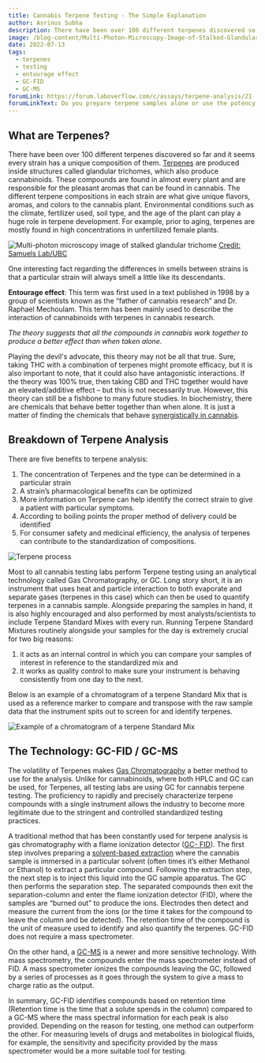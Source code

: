 ```yaml
---
title: Cannabis Terpene Testing - The Simple Explanation
author: Asrinus Subha
description: There have been over 100 different terpenes discovered so far and it seems every strain has a unique composition of them. Terpenes are produced inside structures called glandular trichomes, which also produce cannabinoids. These compounds are found in almost every plant and are responsible for the pleasant aromas that can be found in cannabis. The different terpene compositions in each strain are what give unique flavors, aromas, and colors to the cannabis plant. Environmental conditions such as the climate, fertilizer used, soil type, and the age of the plant can play a huge role in terpene development. For example, prior to aging, terpenes are mostly found in high concentrations in unfertilized female plants.
image: /blog-content/Multi-Photon-Microscopy-Image-of-Stalked-Glandular-Trichome-777x630.webp
date: 2022-07-13
tags:
  - terpenes
  - testing
  - entourage effect
  - GC-FID
  - GC-MS
forumLink: https://forum.laboverflow.com/c/assays/terpene-analysis/21
forumLinkText: Do you prepare terpene samples alone or use the potency extractant?
---
```


## What are Terpenes?

There have been over 100 different terpenes discovered so far and it seems every strain has a unique composition of them. [Terpenes](https://pubmed.ncbi.nlm.nih.gov/33302574/) are produced inside structures called glandular trichomes, which also produce cannabinoids. These compounds are found in almost every plant and are responsible for the pleasant aromas that can be found in cannabis. The different terpene compositions in each strain are what give unique flavors, aromas, and colors to the cannabis plant. Environmental conditions such as the climate, fertilizer used, soil type, and the age of the plant can play a huge role in terpene development. For example, prior to aging, terpenes are mostly found in high concentrations in unfertilized female plants.

![Multi-photon microscopy image of stalked glandular trichome](/blog-content/Multi-Photon-Microscopy-Image-of-Stalked-Glandular-Trichome-777x630.webp)
[Credit: Samuels Lab/UBC](https://scitechdaily.com/the-most-potent-cannabis-flowers-revealed-by-advanced-microscopy/)

<!--more-->

One interesting fact regarding the differences in smells between strains is that a particular strain will always smell a little like its descendants.
 
**Entourage effect**: This term was first used in a text published in 1998 by a group of scientists known as the “father of cannabis research” and Dr. Raphael Mechoulam. This term has been mainly used to describe the interaction of cannabinoids with terpenes in cannabis research.

*The theory suggests that all the compounds in cannabis work together to produce a better effect than when taken alone.*

Playing the devil's advocate, this theory may not be all that true. Sure, taking THC with a combination of terpenes might promote efficacy, but it is also important to note, that it could also have antagonistic interactions. If the theory was 100% true, then taking CBD and THC together would have an elevated/additive effect – but this is not necessarily true. However, this theory can still be a fishbone to many future studies. In biochemistry, there are chemicals that behave better together than when alone. It is just a matter of finding the chemicals that behave [synergistically in cannabis](https://www.ncbi.nlm.nih.gov/pmc/articles/PMC3165946/).

## Breakdown of Terpene Analysis

There are five benefits to terpene analysis:

1. The concentration of Terpenes and the type can be determined in a particular strain
2. A strain’s pharmacological benefits can be optimized
3. More information on Terpene can help identify the correct strain to give a patient with particular symptoms.
4. According to boiling points the proper method of delivery could be identified
5. For consumer safety and medicinal efficiency, the analysis of terpenes can contribute to the standardization of compositions.

![Terpene process](/blog-content/terpene-process.png)

Most to all cannabis testing labs perform Terpene testing using an analytical technology called Gas Chromatography, or GC. Long story short, it is an instrument that uses heat and particle interaction to both evaporate and separate gases (terpenes in this case)  which can then be used to quantify terpenes in a cannabis sample. Alongside preparing the samples in hand, it is also highly encouraged and also performed by most analysts/scientists to include Terpene Standard Mixes with every run. Running Terpene Standard Mixtures routinely alongside your samples for the day is extremely crucial for two big reasons: 

1. it acts as an internal control in which you can compare your samples of interest in reference to the standardized mix and 
2. it works as quality control to make sure your instrument is behaving consistently from one day to the next. 

Below is an example of a chromatogram of a terpene Standard Mix that is used as a reference marker to compare and transpose with the raw sample data that the instrument spits out to screen for and identify terpenes.

![Example of a chromatogram of a terpene Standard Mix](/blog-content/chromatogram-of-a-terpene-standard-mix.png)

## The Technology: GC-FID / GC-MS

The volatility of Terpenes makes [Gas Chromatography](https://pubmed.ncbi.nlm.nih.gov/30646402/) a better method to use for the analysis. Unlike for cannabinoids, where both HPLC and GC can be used, for Terpenes, all testing labs are using GC for cannabis terpene testing. The proficiency to rapidly and precisely characterize terpene compounds with a single instrument allows the industry to become more legitimate due to the stringent and controlled standardized testing practices.

A traditional method that has been constantly used for terpene analysis is gas chromatography with a flame ionization detector ([GC- FID](https://pubmed.ncbi.nlm.nih.gov/35406871/)). The first step involves preparing a [solvent-based extraction](https://pubmed.ncbi.nlm.nih.gov/33869138/) where the cannabis sample is immersed in a particular solvent (often times it’s either Methanol or Ethanol) to extract a particular compound. Following the extraction step, the next step is to inject this liquid into the GC sample apparatus. The GC then performs the separation step. The separated compounds then exit the separation-column and enter the flame ionization detector (FID), where the samples are “burned out” to produce the ions. Electrodes then detect and measure the current from the ions (or the time it takes for the compound to leave the column and be detected). The retention time of the compound is the unit of measure used to identify and also quantify the terpenes. GC-FID does not require a mass spectrometer.

On the other hand, a [GC-MS](https://www.agilent.com/cs/library/applications/application-terpenes-8890-gcms-headspace-5994-1497en-agilent.pdf) is a newer and more sensitive technology. With mass spectrometry, the compounds enter the mass spectrometer instead of FID. A mass spectrometer ionizes the compounds leaving the GC, followed by a series of processes as it goes through the system to give a mass to charge ratio as the output.

In summary, GC-FID identifies compounds based on retention time (Retention time is the time that a solute spends in the column) compared to a GC-MS where the mass spectral information for each peak is also provided. Depending on the reason for testing, one method can outperform the other. For measuring levels of drugs and metabolites in biological fluids, for example, the sensitivity and specificity provided by the mass spectrometer would be a more suitable tool for testing.

